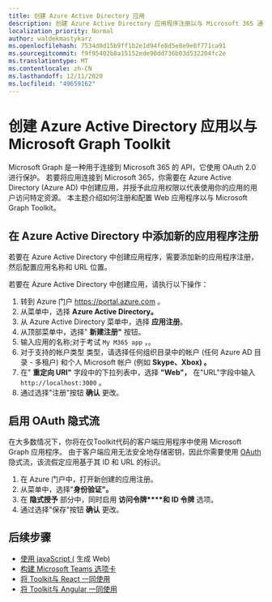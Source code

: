 ```yaml
---
title: 创建 Azure Active Directory 应用
description: 创建 Azure Active Directory 应用程序注册以与 Microsoft 365 通信
localization_priority: Normal
author: waldekmastykarz
ms.openlocfilehash: 7534d0d15b9ff1b2e1d94fe8d5e8e9e8f771ca91
ms.sourcegitcommit: f9f95402b8a15152ede90dd736b03d532204fc2e
ms.translationtype: MT
ms.contentlocale: zh-CN
ms.lasthandoff: 12/11/2020
ms.locfileid: "49659162"
---
```

# <a name="create-an-azure-active-directory-app-to-use-with-the-microsoft-graph-toolkit"></a>创建 Azure Active Directory 应用以与 Microsoft Graph Toolkit

Microsoft Graph 是一种用于连接到 Microsoft 365 的 API，它使用 OAuth 2.0 进行保护。 若要将应用连接到 Microsoft 365，你需要在 Azure Active Directory (Azure AD) 中创建应用，并授予此应用权限以代表使用你的应用的用户访问特定资源。 本主题介绍如何注册和配置 Web 应用程序以与 Microsoft Graph Toolkit。

## <a name="add-new-application-registration-in-azure-active-directory"></a>在 Azure Active Directory 中添加新的应用程序注册

若要在 Azure Active Directory 中创建应用程序，需要添加新的应用程序注册，然后配置应用名称和 URL 位置。

若要在 Azure Active Directory 中创建应用，请执行以下操作：

1. 转到 Azure 门户 https://portal.azure.com 。
1. 从菜单中，选择 **Azure Active Directory。**
1. 从 Azure Active Directory 菜单中，选择 **应用注册**。
1. 从顶部菜单中，选择" **新建注册"** 按钮。
1. 输入应用的名称;对于考试 `My M365 app` ，。
1. 对于支持的帐户类型 [](/azure/active-directory/develop/single-and-multi-tenant-apps#who-can-sign-in-to-your-app)类型，请选择任何组织目录中的帐户 (任何 Azure AD 目录 - 多租户) 和个人 Microsoft 帐户 (例如 **Skype、Xbox) 。**
1. 在" **重定向 URI"** 字段中的下拉列表中，选择 **"Web"，** 在"URL"字段中输入 `http://localhost:3000` 。
1. 通过选择"注册"按钮 **确认** 更改。

## <a name="enable-oauth-implicit-flow"></a>启用 OAuth 隐式流

在大多数情况下，你将在仅Toolkit代码的客户端应用程序中使用 Microsoft Graph 应用程序。 由于客户端应用无法安全地存储密钥，因此你需要使用 [OAuth](/azure/active-directory/develop/v2-oauth2-implicit-grant-flow?WT.mc_id=m365-10340-wmastyka)隐式流，该流假定应用基于其 ID 和 URL 的标识。

1. 在 Azure 门户中，打开新创建的应用注册。
1. 从菜单中，选择"**身份验证"。**
1. 在 **隐式授予** 部分中，同时启用 **访问令牌****和 ID 令牌** 选项。
1. 通过选择"保存"按钮 **确认** 更改。

## <a name="next-steps"></a>后续步骤

- [使用 javaScript (](./build-a-web-app.md) 生成 Web) 
- [构建 Microsoft Teams 选项卡](./build-a-microsoft-teams-tab.md)
- [将 Toolkit与 React 一同使用](./use-toolkit-with-react.md)
- [将 Toolkit与 Angular 一同使用](./use-toolkit-with-angular.md)
